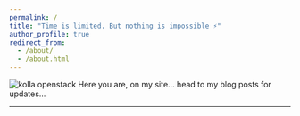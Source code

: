 ```yaml
---
permalink: /
title: "Time is limited. But nothing is impossible ⚡️"
author_profile: true
redirect_from: 
  - /about/
  - /about.html
---
```

![kolla openstack](/images/kolla-openstack.png](https://media.licdn.com/dms/image/v2/D5616AQHmZilgpP5Gog/profile-displaybackgroundimage-shrink_350_1400/profile-displaybackgroundimage-shrink_350_1400/0/1733286232526?e=1748476800&v=beta&t=O32WCL-xPiWIN8yhA6jxLwdihxAkaY_CQp6RDCRBltM))
Here you are, on my site... head to my blog posts for updates...



---



